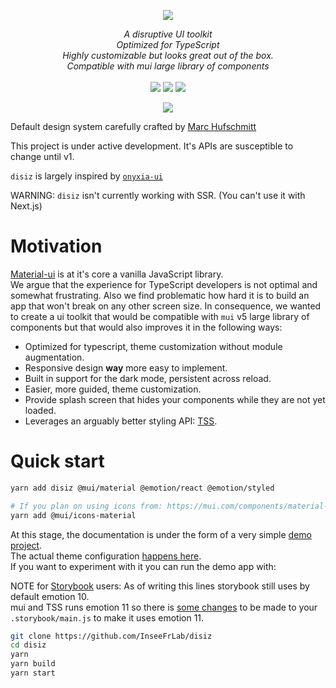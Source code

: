 <p align="center">
    <img src="https://user-images.githubusercontent.com/6702424/120405033-efe83900-c347-11eb-9a7c-7b680c26a18c.png"/>  
</p>
<p align="center">
    <i>A disruptive UI toolkit</i><br>
    <i>Optimized for TypeScript</i><br>
    <i>Highly customizable but looks great out of the box.</i><br>
    <i>Compatible with mui large library of components</i>
    <br>
    <br>
    <img src="https://github.com/InseeFrLab/disiz/workflows/ci/badge.svg?branch=main"/>
    <img src="https://img.shields.io/npm/dw/disiz"/>
    <img src="https://img.shields.io/npm/l/disiz"/>
</p>
<p align="center">
  <a href="https://inseefrlab.github.io/disiz/" target="_blank"><img src="https://raw.githubusercontent.com/storybooks/brand/master/badge/badge-storybook.svg"></a>
</p>

Default design system carefully crafted by [Marc Hufschmitt](http://marchufschmitt.fr/)

This project is under active development. It's APIs are susceptible to change until v1.

`disiz` is largely inspired by [`onyxia-ui`](https://github.com/InseeFrlab/onyxia-ui)

WARNING: `disiz` isn't currently working with SSR. (You can't use it with Next.js)

# Motivation

[Material-ui](https://mui.com) is at it's core a vanilla JavaScript library.  
We argue that the experience for TypeScript developers is not optimal and somewhat frustrating.
Also we find problematic how hard it is to build an app that won't break on any other screen size.
In consequence, we wanted to create a ui toolkit that would be compatible with
`mui` v5 large library of components but that would also improves it in the following ways:

-   Optimized for typescript, theme customization without module augmentation.
-   Responsive design **way** more easy to implement.
-   Built in support for the dark mode, persistent across reload.
-   Easier, more guided, theme customization.
-   Provide splash screen that hides your components while they are not yet loaded.
-   Leverages an arguably better styling API: [TSS](https://github.com/InseeFrLab/tss-react).

# Quick start

```bash
yarn add disiz @mui/material @emotion/react @emotion/styled

# If you plan on using icons from: https://mui.com/components/material-icons/
yarn add @mui/icons-material
```

At this stage, the documentation is under the form of a very simple [demo project](https://github.com/InseeFrLab/disiz/tree/main/src/test).  
The actual theme configuration [happens here](https://github.com/InseeFrLab/disiz/blob/main/src/test/src/theme.ts).  
If you want to experiment with it you can run the demo app with:

NOTE for [Storybook](https://storybook.js.org) users: As of writing this lines storybook still uses by default emotion 10.  
mui and TSS runs emotion 11 so there is [some changes](https://github.com/InseeFrLab/disiz/blob/9f58cfffb3483f26d5b0218189ad8cc2f7f89df9/.storybook/main.js#L31-L32)
to be made to your `.storybook/main.js` to make it uses emotion 11.

```bash
git clone https://github.com/InseeFrLab/disiz
cd disiz
yarn
yarn build
yarn start
```
